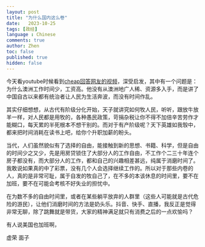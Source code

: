 ```yaml
---
layout: post
title: "为什么国内这么卷"
date:   2023-10-25
tags: [政经]
language : Chinese
comments: true
author: Zhen
toc: false
published: true
hidden: false
---
```

今天看youtube时候看到[cheap回答网友的视频](https://www.youtube.com/watch?v=6mS7mntKLuc)，深受启发，其中有一个问题是：为什么澳洲工作时间少，工资高。他没有从澳洲地广人稀、资源多入手，而是讲了中国自古以来都有统治者让人民为生活奔波，而没有时间作乱。

其实仔细想想，从古代有阶级分化开始，天子就讲究如何牧人民，听听，跟放牛放羊一样，对人民都是用牧的，各种愚民政策，苛捐杂税让你不得不加倍辛苦劳作才能糊口，每天累的半死根本不想干别的。而对于有产阶级呢？天下英雄如我彀中，都来把时间消耗在读书上吧，给你个升职加薪的盼头。

当代，人们虽然貌似有了选择的自由，能接触到新的思想、书籍、科学，但是自由的时间少之又少，先是用房贷锁住了大部分人的工作自由，不工作个二三十年连个房子都没有，而大部分人的工作，都和自己的兴趣相差甚远，纯属于消磨时间了。我敢说如果真的中了彩票，没有几个人会选择继续工作的。所以对于那些内卷的人，真的是非常可耻，属于自发的牧自己了，在不多的本该休息的时间里，要不在加班，要不在可能会考核不好失业的担忧中。

在为数不多的自由时间里，或者在某些躺平放弃的人群里（这些人可能就是古代危险的游民），让他们消磨时间的方法是奶头乐。抖音、快手、直播，我反正是觉得非常无聊，除了跳舞就是带货，大家的精神满足就只有消费之后的一点欢愉吗？

有人说美国也加班啊，

虚荣 面子
<!--stackedit_data:
eyJoaXN0b3J5IjpbLTE2NjYzMTQzNCwtMTc0ODY5MjI4NV19
-->